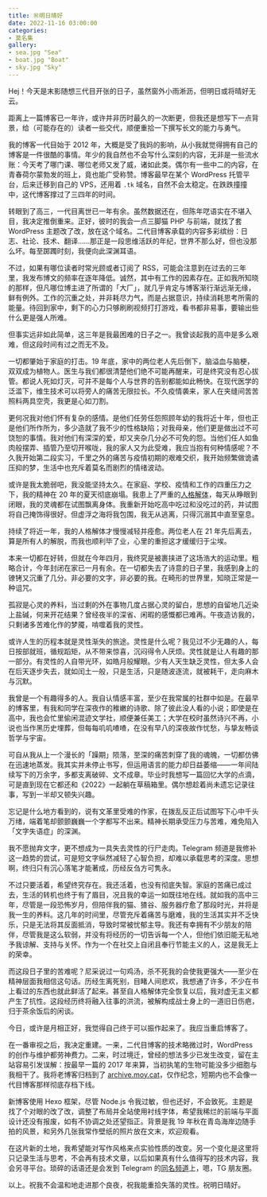 ```yaml
---
title: ㊗️明日晴好
date: 2022-11-16 03:00:00
categories:
- 莫名集
gallery:
- sea.jpg "Sea"
- boat.jpg "Boat"
- sky.jpg "Sky"
---
```


Hej！今天是末影随想三代目开张的日子，虽然窗外小雨淅沥，但明日或将晴好无云。

距离上一篇博客已一年许，或许并非历时最久的一次断更，但我还是想写下一点背景，给（可能存在的）读者一些交代，顺便重拾一下撰写长文的能力与勇气。

<!-- more -->

我的博客一代目始于 2012 年，大概是受了我妈的影响，从小我就觉得拥有自己的博客是一件很酷的事情。年少的我自然也不会写什么深刻的内容，无非是一些流水账：今天考了哪门课、哪位老师又发了威，诸如此类。偶尔有一些中二的内容，在青春荷尔蒙勃发的班上，竟也能广受称赞。博客最早在某个 WordPress 托管平台，后来迁移到自己的 VPS，还用着 `.tk` 域名，自然不会太稳定。在跌跌撞撞中，这代博客撑过了三四年的时间。

转眼到了高三，一代目离世已一年有余。虽然数据还在，但陈年呓语实在不堪入目，我决定推倒重来。正好，彼时的我会一点三脚猫 PHP 与前端，就找了套 WordPress 主题改了改，放在这个域名。二代目博客承载的内容多彩缤纷：日志、社论、技术、翻译……那正是一段思维活跃的年纪，世界不那么好，但也没那么坏。每至踯躅时刻，我便向此深渊耳语。

不过，如果有哪位读者时常光顾或者订阅了 RSS，可能会注意到在过去的三年里，我发布博文的频率在逐年降低。诚然，其中有工作的因素存在。正如我所知晓的那样，但凡哪位博主进了所谓的「大厂」，就几乎肯定与博客渐行渐远渐无缘，鲜有例外。工作的沉重之处，并非耗尽力气，而是占据意识，持续消耗思考所需的能量。待回到家中，剩下的心力只够刷刷视频打打游戏，看书都非易事，要输出些什么更是强人所难。

但事实远非如此简单，这三年是我最困难的日子之一。我曾谈起我的高中是多么艰难，但这段时间有过之而无不及。

一切都肇始于家庭的打击。19 年底，家中的两位老人先后倒下，脑溢血与脑梗，双双成为植物人。医生与我们都很清楚他们绝不可能再醒来，可是终究没有忍心拔管。都说人死如灯灭，可并不是每个人与世界的告别都能如此畅快。在现代医学的泛滥下，维生技术可以将旁人的痛苦无限拉长。不久疫情袭来，家人在夹缝间苦苦照料两具空壳，我更是心如刀割。

更何况我对他们怀有复杂的感情。是他们任劳任怨照顾年幼的我将近十年，但也正是他们所作所为，多少造就了我不少的性格缺陷；对我母亲，他们更是做出过不可饶恕的事情。我对他们有深深的爱，却又夹杂几分必不可免的怨。当他们任人如鱼肉般摆弄、插管乃至切开喉咙，我的家人又为此受难，我应当抱有何种情感呢？不久我开始第二段实习，千里之外的痛苦与疫情初期的艰难交织，我开始频繁做诡谲压抑的梦，生活中也充斥着莫名而剧烈的情绪波动。

或许是我太脆弱吧，我没能坚持太久。在家庭、学校、疫情和工作的四重压力之下，我的精神在 20 年的夏天彻底崩塌。我患上了严重的[人格解体](https://www.mayoclinic.org/zh-hans/diseases-conditions/depersonalization-derealization-disorder/symptoms-causes/syc-20352911)，每天从睁眼到闭眼，我的灵魂都在试图飘离身体。我重新开始吃高中吃过和没吃过的药，并试图将自己掩饰得很好。但虚浮之海将我包围，我无从逃离，只得沉溺其中直至窒息。

持续了将近一年，我的人格解体才慢慢减轻并痊愈。两位老人在 21 年先后离去，算是所有人的解脱，而我也顺利毕了业，心里的重担这才缓缓归于尘埃。

本来一切都在好转，但就在今年四月，我终究是被裹挟进了这场浩大的运动里。粗略合计，今年封闭在家已一月有余。在一切都失去了诗意的日子里，我感到身上的镣铐又沉重了几分。非必要的文字，非必要的我。在畸形的世界里，知晓正常是一种诅咒。

孤寂是心灵的养料，当过剩的外在事物几度占据心灵的留白，思想的自留地几近染上盐碱，何来开花结果？曾经夜半的深省、闲暇的感慨都已难再。午夜造访我的，只剩诸多苦难化作的梦魇，啃噬着我的灵性。

或许人生的历程本就是灵性渐失的旅途。灵性是什么呢？我见过不少无趣的人，每日按部就班，循规蹈矩，从不带来惊喜，沉闷得令人厌烦。灵性就是让人有趣的那一部分。有灵性的人自带光环，如皓月般耀眼。少有人天生缺乏灵性，但太多人会在后天逐步失去，就如闰土一般，只是生活，只是随波逐流，就被耗干，走向麻木与沉默。

我曾是一个有趣得多的人。我自认情感丰富，至少在我常属的社群中如是。在最早的博客里，有我和同学在深夜作的稚嫩的诗歌、除了彼此没人看的小说；即使是在高中，我也会忙里偷闲混迹文学社，顺便兼任美工；大学在校时虽然诗兴不再，小说也当作黑历史埋葬，但每每叽叽喳喳，在没有早八的深夜故作忧愁，与挚友畅谈哲学与宇宙。

可自从我从上一个漫长的「躁期」陨落，至深的痛苦刺穿了我的魂魄，一切都仿佛在迅速地蒸发。我其实并未停止书写，但运用语言的能力却日益萎缩——一年间陆续写下的万余字，多都支离破碎、文不成章。毕业时我想写一篇回忆大学的点滴，可是直到现在它都还和《2022》一起躺在草稿箱里。偶尔想趁着尚未遗忘记录往事，写到一半却又顿失兴趣。

忘记是什么地方看到的，说有文革里受难的作家，在拨乱反正后试图写下心中千头万绪，端着笔却颤颤巍巍一个字都写不出来。精神长期承受压力与苦难，难免陷入「文字失语症」的深渊。

我不愿抛弃文字，更不想成为一具失去灵性的行尸走肉。Telegram 频道是我修补这一趋势的尝试，可是短文字纵然减轻了心智负担，却难以承载思考的深度。思想啊，终归只有沉心落笔才能著成，历经反刍方可隽永。

不过只要活着，希望终究存在。我还活着，也没有彻底失智。家庭的苦痛已成过去，生活的转机也终于有了眉目，况且我的幸运一如既往地在线。就如我的高中三年，尽管是一段恐怖岁月，但陪伴我的猫、猹谷、服务器疗愈了那段时光，并将是我一生的养料。这几年的时间里，尽管充斥着痛苦与磨难，我的生活其实并不乏快乐，只是无法将其反面抵消，导致时常被忧郁主导。我还有幸拥有不少朋友的陪伴，尽管我是这么软弱，并没有将经历的一切告诉每一个人，但他们依旧能无私地予我谅解、支持与关怀。作为一个在社交上自闭且奉行节能主义的人，这是我无上的荣幸。

而这段日子里的苦难呢？尼采说过一句鸡汤，杀不死我的会使我更强大——至少在精神层面我相信这句话。历经生离死别，目睹人间悲欢，我想通了许多，不少在书上看过的东西也就此鲜活了起来。甚至自人格解体完全恢复以后，我对虚无主义都产生了抗性。这段经历终将融入往事的洪流，被解构成战士身上的一道旧日伤疤，归于茶余饭后的闲谈。

今日，或许是月相正好，我觉得自己终于可以振作起来了。我应当重启博客了。

在一番审视之后，我决定重建。一来，二代目博客的技术略微过时，WordPress 的创作与维护都劳神费力。二来，时过境迁，曾经的想法多少已发生改变，留在主站容易引发误解：按最早一篇的 2017 年来算，当初执笔的生物可能没多少细胞与我相干了。我将老博客归档到了 [archive.moy.cat](https://archive.moy.cat/)，仅作纪念，短期内也不会像一代目博客那样彻底存档下线。

新博客使用 Hexo 框架，尽管 Node.js 令我过敏，但也还好，不会致死。主题是找了个对眼的改了改，调整了布局并全站使用衬线字体，希望我稀烂的前端与平面设计还没有报废，如有不协调之处还望指正。背景是我 19 年秋在青岛海岸边随手拍的风景，和另外几张我常作壁纸的照片放在文末，欢迎观看。

在这片新的土地，我希望能对写作风格来点实验性质的改变。另一个变化是这里将只记录生活与思考，不会再有技术文章，以后如果真有什么值得写的技术内容，我会另寻平台。琐碎的话语还是会发到 Telegram 的[同名频道](https://t.me/moycat_official)上，嗯，TG 朋友圈。

以上。祝我不会温和地走进那个良夜，祝我能重拾失落的灵性。祝明日晴好。